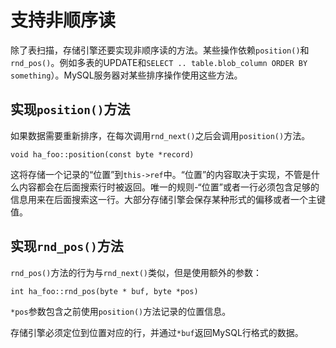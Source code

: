 # 支持非顺序读

除了表扫描，存储引擎还要实现非顺序读的方法。某些操作依赖`position()`和`rnd_pos()`。例如多表的UPDATE和`SELECT .. table.blob_column ORDER BY something`）。MySQL服务器对某些排序操作使用这些方法。

## 实现`position()`方法

如果数据需要重新排序，在每次调用`rnd_next()`之后会调用`position()`方法。
```
void ha_foo::position(const byte *record)
```

这将存储一个记录的“位置”到`this->ref`中。“位置”的内容取决于实现，不管是什么内容都会在后面搜索行时被返回。唯一的规则-“位置”或者一行必须包含足够的信息用来在后面搜索这一行。大部分存储引擎会保存某种形式的偏移或者一个主键值。

## 实现`rnd_pos()`方法

`rnd_pos()`方法的行为与`rnd_next()`类似，但是使用额外的参数：
```
int ha_foo::rnd_pos(byte * buf, byte *pos)
```

`*pos`参数包含之前使用`position()`方法记录的位置信息。

存储引擎必须定位到位置对应的行，并通过`*buf`返回MySQL行格式的数据。